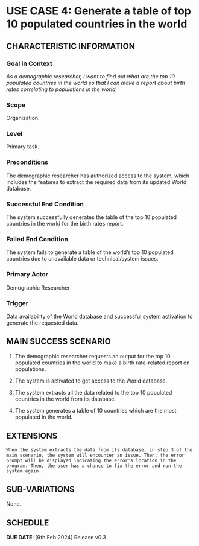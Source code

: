 # USE CASE 4: Generate a table of top 10 populated countries in the world

## CHARACTERISTIC INFORMATION

### Goal in Context

*As a demographic researcher, I want to find out what are the top 10 populated countries in the world so that I can make a report about birth rates correlating to populations in the world.*

### Scope

Organization.

### Level

Primary task.

### Preconditions

The demographic researcher has authorized access to the system, which includes the features to extract the required data from its updated World database.

### Successful End Condition

The system successfully generates the table of the top 10 populated countries in the world for the birth rates report.

### Failed End Condition

The system fails to generate a table of the world’s top 10 populated countries due to unavailable data or technical/system issues.

### Primary Actor

Demographic Researcher

### Trigger

Data availability of the World database and successful system activation to generate the requested data.



## MAIN SUCCESS SCENARIO

1. The demographic researcher requests an output for the top 10 populated countries in the world to make a birth rate-related report on populations.

2. The system is activated to get access to the World database.

3. The system extracts all the data related to the top 10 populated countries in the world from its database.

4. The system generates a table of 10 countries which are the most populated in the world.



## EXTENSIONS

    When the system extracts the data from its database, in step 3 of the main scenario, the system will encounter an issue. Then, the error prompt will be displayed indicating the error's location in the program. Then, the user has a chance to fix the error and run the system again.

## SUB-VARIATIONS

None.

## SCHEDULE

**DUE DATE**: [9th Feb 2024] Release v0.3 